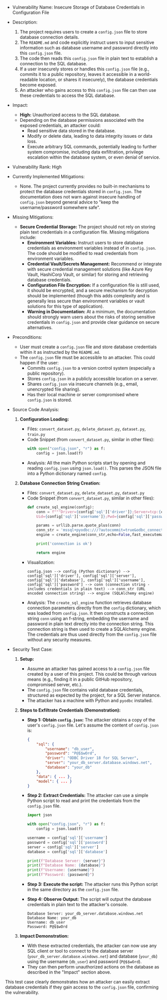 - Vulnerability Name: Insecure Storage of Database Credentials in Configuration File

- Description:
    1. The project requires users to create a `config.json` file to store database connection details.
    2. The `README.md` and code explicitly instruct users to input sensitive information such as database username and password directly into this `config.json` file.
    3. The code then reads this `config.json` file in plain text to establish a connection to the SQL database.
    4. If a user insecurely stores or handles this `config.json` file (e.g., commits it to a public repository, leaves it accessible in a world-readable location, or shares it insecurely), the database credentials become exposed.
    5. An attacker who gains access to this `config.json` file can then use these credentials to access the SQL database.

- Impact:
    - **High:** Unauthorized access to the SQL database.
    - Depending on the database permissions associated with the exposed credentials, an attacker could:
        - Read sensitive data stored in the database.
        - Modify or delete data, leading to data integrity issues or data loss.
        - Execute arbitrary SQL commands, potentially leading to further system compromise, including data exfiltration, privilege escalation within the database system, or even denial of service.

- Vulnerability Rank: High

- Currently Implemented Mitigations:
    - None. The project currently provides no built-in mechanisms to protect the database credentials stored in `config.json`. The documentation does not warn against insecure handling of `config.json` beyond general advice to "keep the username/password somewhere safe".

- Missing Mitigations:
    - **Secure Credential Storage:** The project should not rely on storing plain text credentials in a configuration file. Missing mitigations include:
        - **Environment Variables:**  Instruct users to store database credentials as environment variables instead of in `config.json`. The code should be modified to read credentials from environment variables.
        - **Credential Vault/Secrets Management:** Recommend or integrate with secure credential management solutions (like Azure Key Vault, HashiCorp Vault, or similar) for storing and retrieving database credentials.
        - **Configuration File Encryption:** If a configuration file is still used, it should be encrypted, and a secure mechanism for decryption should be implemented (though this adds complexity and is generally less secure than environment variables or vault solutions for this type of application).
        - **Warning in Documentation:**  At a minimum, the documentation should strongly warn users about the risks of storing sensitive credentials in `config.json` and provide clear guidance on secure alternatives.

- Preconditions:
    - User must create a `config.json` file and store database credentials within it as instructed by the `README.md`.
    - The `config.json` file must be accessible to an attacker. This could happen if the user:
        - Commits `config.json` to a version control system (especially a public repository).
        - Stores `config.json` in a publicly accessible location on a server.
        - Shares `config.json` via insecure channels (e.g., email, unencrypted file sharing).
        - Has their local machine or server compromised where `config.json` is stored.

- Source Code Analysis:

    1. **Configuration Loading:**
        - Files: `convert_dataset.py`, `delete_dataset.py`, `dataset.py`, `train.py`
        - Code Snippet (from `convert_dataset.py`, similar in other files):
          ```python
          with open("config.json", "r") as f:
              config = json.load(f)
          ```
        - Analysis: All the main Python scripts start by opening and reading `config.json` using `json.load()`. This parses the JSON file into a Python dictionary named `config`.

    2. **Database Connection String Creation:**
        - Files: `convert_dataset.py`, `delete_dataset.py`, `dataset.py`
        - Code Snippet (from `convert_dataset.py`, similar in other files):
          ```python
          def create_sql_engine(config):
              conn = f"""Driver={config['sql']['driver']};Server=tcp:{config['sql']['server']},1433;Database={config['sql']['database']};
              Uid={config['sql']['username']};Pwd={config['sql']['password']};Encrypt=yes;TrustServerCertificate=no;Connection Timeout=30;"""

              params = urllib.parse.quote_plus(conn)
              conn_str = 'mssql+pyodbc:///?autocommit=true&odbc_connect={}'.format(params)
              engine = create_engine(conn_str,echo=False,fast_executemany=True, pool_size=1000, max_overflow=100)

              print('connection is ok')

              return engine
          ```
        - Visualization:
          ```
          config.json --> config (Python dictionary) -->  config['sql']['driver'], config['sql']['server'], config['sql']['database'], config['sql']['username'], config['sql']['password'] --> conn (connection string - includes credentials in plain text) --> conn_str (URL encoded connection string) --> engine (SQLAlchemy engine)
          ```
        - Analysis: The `create_sql_engine` function retrieves database connection parameters directly from the `config` dictionary, which was loaded from `config.json`. It then constructs a connection string `conn` using an f-string, embedding the username and password in plain text directly into the connection string. This connection string is then used to create a SQLAlchemy engine.  The credentials are thus used directly from the `config.json` file without any security measures.

- Security Test Case:

    1. **Setup:**
        - Assume an attacker has gained access to a `config.json` file created by a user of this project. This could be through various means (e.g., finding it in a public GitHub repository, compromised server, etc.).
        - The `config.json` file contains valid database credentials, structured as expected by the project, for a SQL Server instance.
        - The attacker has a machine with Python and `pyodbc` installed.

    2. **Steps to Exfiltrate Credentials (Demonstration):**
        - **Step 1: Obtain `config.json`:**  The attacker obtains a copy of the user's `config.json` file. Let's assume the content of `config.json` is:
          ```json
          {
              "sql": {
                  "username": "db_user",
                  "password": "P@$$wOrd",
                  "driver": "ODBC Driver 18 for SQL Server",
                  "server": "your_db_server.database.windows.net",
                  "database": "your_db"
              },
              "data": { ... },
              "model": { ... }
          }
          ```

        - **Step 2: Extract Credentials:** The attacker can use a simple Python script to read and print the credentials from the `config.json` file.
          ```python
          import json

          with open("config.json", "r") as f:
              config = json.load(f)

          username = config['sql']['username']
          password = config['sql']['password']
          server = config['sql']['server']
          database = config['sql']['database']

          print(f"Database Server: {server}")
          print(f"Database Name: {database}")
          print(f"Username: {username}")
          print(f"Password: {password}")
          ```

        - **Step 3: Execute the script:** The attacker runs this Python script in the same directory as the `config.json` file.

        - **Step 4: Observe Output:** The script will output the database credentials in plain text to the attacker's console.
          ```
          Database Server: your_db_server.database.windows.net
          Database Name: your_db
          Username: db_user
          Password: P@$$wOrd
          ```

    3. **Impact Demonstration:**
        - With these extracted credentials, the attacker can now use any SQL client or tool to connect to the database server (`your_db_server.database.windows.net`) and database (`your_db`) using the username (`db_user`) and password (`P@$$wOrd`).
        - They can then perform unauthorized actions on the database as described in the "Impact" section above.

This test case clearly demonstrates how an attacker can easily extract database credentials if they gain access to the `config.json` file, confirming the vulnerability.